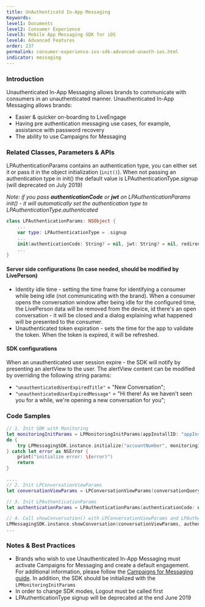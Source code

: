 ```yaml
---
title: UnAuthenticatd In-App Messaging
Keywords:
level1: Documents
level2: Consumer Experience
level3: Mobile App Messaging SDK for iOS
level4: Advanced Features
order: 237
permalink: consumer-experience-ios-sdk-advanced-unauth-ios.html
indicator: messaging
---
```


### Introduction
Unauthenticated In-App Messaging allows brands to communicate with consumers in an unauthenticated manner.
Unauthenticated In-App Messaging allows brands:
* Easier & quicker on-boarding to LiveEngage
* Having pre authentication messaging use cases, for example, assistance with password recovery
* The ability to use Campaigns for Messaging    

### Related Classes, Parameters & APIs

LPAuthenticationParams contains an authentication type, you can either set it or pass it in the object initialization (```init()```).
When not passing an authentication type in init() the default value is LPAuthenticationType.signup (will deprecated on July 2019)

_Note: if you pass **authenticationCode** or **jwt** on LPAuthenticationParams init() - it will automatically set the authentication type to LPAuthenticationType.authenticated_

```swift
class LPAuthenticationParams: NSObject {
    ...
    var type: LPAuthenticationType = .signup
    ...
    init(authenticationCode: String? = nil, jwt: String? = nil, redirectURI: String? = nil, certPinningPublicKeys: [String]? = nil, authenticationType: LPAuthenticationType = .signup)
    ...
}
```

#### Server side configurations (In case needed, should be modified by LivePerson)
* Identity idle time - setting the time frame for identifying a consumer while being idle (not communicating with the brand). When a consumer opens the conversation window after being idle for the configured time, the LivePerson data will be removed from the device, id there's an open conversation - it will be closed and a dialog explaining what happened will be presented to the consumer.
* Unauthenticated token expiration - sets the time for the app to validate the token. When the token is expired, it will be refreshed.

#### SDK configurations
When an unauthenticated user session expire - the SDK will notify by presenting an alertView to the user. The alertView content can be modified by overriding the following string params:

* ```"unauthenticatedUserExpiredTitle"``` = "New Conversation";
* ```"unauthenticatedUserExpiredMessage"``` = "Hi there! As we haven't seen you for a while, we're opening a new conversation for you";

### Code Samples
```swift
// 1. Init SDK with Monitoring
let monitoringInitParams = LPMonitoringInitParams(appInstallID: "appInstallID")
do {
    try LPMessagingSDK.instance.initialize("accountNumber", monitoringInitParams: monitoringInitParams)
} catch let error as NSError {
    print("initialize error: \(error)")
    return
}

....
// 2. Init LPConversationViewParams
let conversationViewParams = LPConversationViewParams(conversationQuery: self.conversationQuery!, containerViewController: nil, isViewOnly: false)

// 3. Init LPAuthenticationParams
let authenticationParams = LPAuthenticationParams(authenticationCode: nil, jwt: nil, redirectURI: nil, authenticationType: .unauthenticated)

// 4. Call showConversation() with LPConversationViewParams and LPAuthenticationParams
LPMessagingSDK.instance.showConversation(conversationViewParams, authenticationParams: authenticationParams)
...

```

### Notes & Best Practices
* Brands who wish to use Unauthenticated In-App Messaging must activate Campaigns for Messaging and create a default engagement. For additional information, please follow the [Campaigns for Messaging guide](https://s3-eu-west-1.amazonaws.com/ce-sr/CA/Campaigns/Mobile+App+Engagement+Configuration+Guide.pdf). In addition, the SDK should be initialized with the ```LPMonitoringInitParams```
* In order to change SDK modes, Logout must be called first
* LPAuthenticationType signup will be deprecated at the end June 2019
